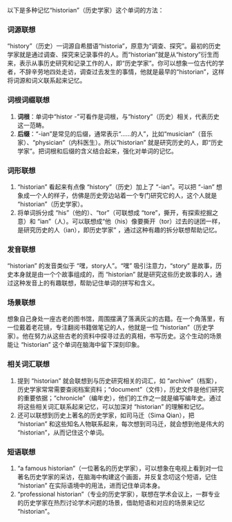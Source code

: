 以下是多种记忆“historian”（历史学家）这个单词的方法：

### 词源联想
“history”（历史）一词源自希腊语“historia”，原意为“调查、探究”。最初的历史学家就是通过调查、探究来记录事件的人。而“historian”就是从“history”衍生而来，表示从事历史研究和记录工作的人，即“历史学家”。你可以想象一位古代的学者，不辞辛劳地四处走访，调查过去发生的事情，他就是最早的“historian”，这样将词源和词义联系起来记忆。

### 词根词缀联想
1. **词根**：单词中“histor -”可看作是词根，与“history”（历史）相关，代表历史这一范畴。
2. **后缀**：“-ian”是常见的后缀，通常表示“……的人”，比如“musician”（音乐家）、“physician”（内科医生）。所以“historian” 就是研究历史的人，即“历史学家”。把词根和后缀的含义结合起来，强化对单词的记忆。

### 词形联想
1. “historian” 看起来有点像 “history”（历史）加上了 “-ian”。可以把 “-ian” 想象成一个人的样子，仿佛是历史旁边站着一个专门研究它的人，这个人就是 “historian”（历史学家）。
2. 将单词拆分成 “his”（他的）、“tor”（可联想成 “tore”，撕开，有探索挖掘之意）和 “ian”（人）。可以联想成“他（his）像要撕开（tor）过去的谜团一样，是研究历史的人（ian），即历史学家” ，通过这种有趣的拆分联想帮助记忆。

### 发音联想
“historian” 的发音类似于 “嘿，story人”。“嘿” 吸引注意力，“story” 是故事，历史本身就是由一个个故事组成的，而 “historian” 就是研究这些历史故事的人，通过这种发音上的有趣联想，帮助记住单词的拼写和含义。

### 场景联想
想象自己身处一座古老的图书馆，周围摆满了落满灰尘的古籍。在一个角落里，有一位戴着老花镜，专注翻阅书籍做笔记的人，他就是一位 “historian”（历史学家）。他在努力从这些古老的资料中探寻过去的真相，书写历史。这个生动的场景能让 “historian” 这个单词在脑海中留下深刻印象。

### 相关词汇联想
1. 提到 “historian” 就会联想到与历史研究相关的词汇，如 “archive”（档案），历史学家常常需要查阅档案资料；“document”（文件），历史文件是他们研究的重要依据；“chronicle”（编年史），他们的工作之一就是编写编年史。通过将这些相关词汇联系起来记忆，可以加深对 “historian” 的理解和记忆。
2. 还可以联想到历史上著名的历史学家，如司马迁（Sima Qian），把 “historian” 和这些知名人物联系起来，每次想到司马迁，就会想到他是伟大的 “historian”，从而记住这个单词。

### 短语联想
1. “a famous historian”（一位著名的历史学家），可以想象在电视上看到对一位著名历史学家的采访，在脑海中构建这个画面，并反复念叨这个短语，记住 “historian” 在实际语境中的用法，进而记住单词本身。
2. “professional historian”（专业的历史学家），联想在学术会议上，一群专业的历史学家在热烈讨论学术问题的场景，借助短语和对应的场景来记忆 “historian”。 